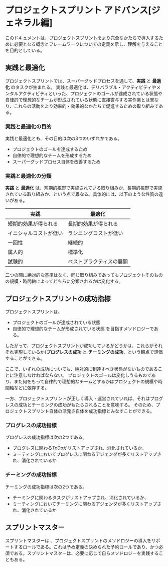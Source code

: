 # プロジェクトスプリント アドバンス[ジェネラル編]

このドキュメントは、プロジェクトスプリントをより完全なかたちで導入するために必要となる概念とフレームワークについての定義を示し、理解を与えることを目的としている。

## 実践と最適化

プロジェクトスプリントでは、スーパーグッドプロセスを通して、**実践** と **最適化** のタスクが生まれる。
実践と最適化は、デリバラブル・アクティビティやメンタルアクティビティといった、プロジェクトのゴールが達成されている状態や自律的で理想的なチームが形成されている状態に直接寄与する実作業とは異なり、これらの活動をより効率的・効果的なかたちで促進するための取り組みである。

### 実践と最適化の目的
実践と最適化とも、その目的は次の3つのいずれかである。

* プロジェクトのゴールを達成するため
* 自律的で理想的なチームを形成するため
* スーパーグッドプロセス自体を改善するため

### 実践と最適化の分類

**実践** と **最適化** は、短期的視野で実施されている取り組みか、長期的視野で実施されている取り組みか、という点で異なる。具体的には、以下のような性質の違いがある。

実践  |  最適化
--|--
短期的効果が得られる  | 長期的効果が得られる
イニシャルコストが低い  | ランニングコストが低い
一回性  | 継続的
属人的  | 標準化
試験的  | ベストプラクティスの展開

二つの間に絶対的な基準はなく、同じ取り組みであってもプロジェクトそのものの規模・時間軸によってどちらに分類されるかは変化する。

## プロジェクトスプリントの成功指標

プロジェクトスプリントは、
* プロジェクトのゴールが達成されている状態
* 自律的で理想的なチームが形成されている状態
を目指すメソドロジーである。

したがって、プロジェクトスプリントが成功しているかどうかは、これらがそれぞれ実現しているか(**プログレスの成功** と **チーミングの成功**、という観点で評価することができる。

ここで、いずれの成功についても、絶対的に到達すべき状態がないものであることに注意しなければならない。
プロジェクトのゴールは変化しうるものであり、また何をもって自律的で理想的なチームとするかはプロジェクトの規模や時間軸などに依存する。

一方、プロジェクトスプリントが正しく導入・運営されていれば、それはプログレスの成功とチーミングの成功がもたらされることを意味する。
そのため、プロジェクトスプリント自体の活発さ自体を成功指標とみなすことができる。

### プログレスの成功指標

プログレスの成功指標は次の2つである。
* プログレスに関わるToDoがリストアップされ、消化されているか、
* ミーティングにおいてプログレスに関わるアジェンダが多くリストアップされ、消化されているか

### チーミングの成功指標

チーミングの成功指標は次の2つである。
* チーミングに関わるタスクがリストアップされ、消化されているか、
* ミーティングにおいてチーミングに関わるアジェンダが多くリストアップされ、消化されているか


## スプリントマスター
スプリントマスターは 、プロジェクトスプリントのメソドロジーの導入をサポートするロールである。これは予め定義の決められた予約ロールであり、かつ必須である。スプリントマスターは、必要に応じて自らメソドロジーを実践することもある。
